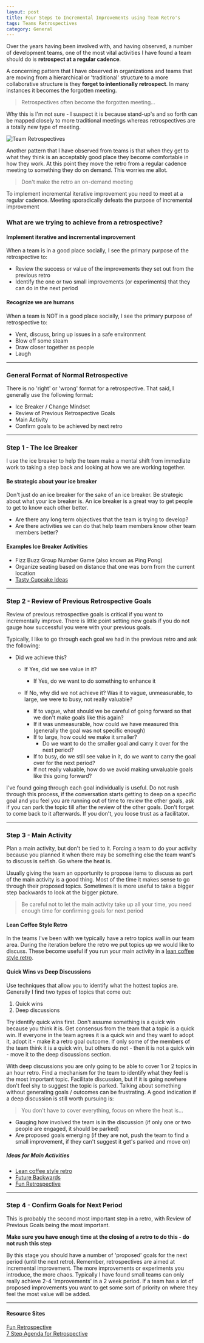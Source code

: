 ```yaml
---
layout: post
title: Four Steps to Incremental Improvements using Team Retro's
tags: Teams Retrospectives
category: General 
---
```

Over the years having been involved with, and having observed, a number of development teams, one of the most vital activities I have found a team should do is **retrospect at a regular cadence**.  

A concerning pattern that I have observed in organizations and teams that are moving from a hierarchical or 'traditional' structure to a more collaborative structure is they **forget to intentionally retrospect**. In many instances it becomes the forgotten meeting.

> Retrospectives often become the forgotten meeting...

Why this is I'm not sure - I suspect it is because stand-up's and so forth can be mapped closely to more traditional meetings whereas retrospectives are a totally new type of meeting.

<img class="img-responsive" alt="Team Retrospectives" src="{{ site.url }}/assets/images/Team-Retrospectives.jpg">

Another pattern that I have observed from teams is that when they get to what they think is an acceptably good place they become comfortable in how they work. At this point they move the retro from a regular cadence meeting to something they do on demand. This worries me allot.  

> Don't make the retro an on-demand meeting  

To implement incremental iterative improvement you need to meet at a regular cadence. Meeting sporadically defeats the purpose of incremental improvement

### What are we trying to achieve from a retrospective?

#### Implement iterative and incremental improvement

When a team is in a good place socially, I see the primary purpose of the retrospective to:  

- Review the success or value of the improvements they set out from the previous retro 
- Identify the one or two small improvements (or experiments) that they can do in the next period  


#### Recognize we are humans  

When a team is NOT in a good place socially, I see the primary purpose of retrospective to:  

- Vent, discuss, bring up issues in a safe environment 
- Blow off some steam  
- Draw closer together as people  
- Laugh   

---------------------------------------------------------------------------------------------------

### General Format of Normal Retrospective  

There is no 'right' or 'wrong' format for a retrospective. That said, I generally use the following format:  

- Ice Breaker / Change Mindset   
- Review of Previous Retrospective Goals  
- Main Activity  
- Confirm goals to be achieved by next retro  

---------------------------------------------------------------------------------------------------

### Step 1 - The Ice Breaker 

I use the ice breaker to help the team make a mental shift from immediate work to taking a step back and looking at how we are working together.

#### Be strategic about your ice breaker  

Don't just do an ice breaker for the sake of an ice breaker. Be strategic about what your ice breaker is. An ice breaker is a great way to get people to get to know each other better. 

- Are there any long term objectives that the team is trying to develop?  
- Are there activities we can do that help team members know other team members better?  

#### Examples Ice Breaker Activities  

- Fizz Buzz Group Number Game (also known as Ping Pong)
- Organize seating based on distance that one was born from the current location  
- [Tasty Cupcake Ideas](http://tastycupcakes.org/)

---------------------------------------------------------------------------------------------------

### Step 2 - Review of Previous Retrospective Goals  

Review of previous retrospective goals is critical if you want to incrementally improve. There is little point setting new goals if you do not gauge how successful you were with your previous goals.

Typically, I like to go through each goal we had in the previous retro and ask the following:

- Did we achieve this?

	- If Yes, did we see value in it?
		- If Yes, do we want to do something to enhance it

	- If No, why did we not achieve it? Was it to vague, unmeasurable, to large, we were to busy, not really valuable?
		- If to vague, what should we be careful of going forward so that we don't make goals like this again?
		- If it was unmeasurable, how could we have measured this (generally the goal was not specific enough)  
		- If to large, how could we make it smaller?
			- Do we want to do the smaller goal and carry it over for the next period?
		- If to busy, do we still see value in it, do we want to carry the goal over for the next period?
		- If not really valuable, how do we avoid making unvaluable goals like this going forward?

I've found going through each goal individually is useful. Do not rush through this process, if the conversation starts getting to deep on a specific goal and you feel you are running out of time to review the other goals, ask if you can park the topic till after the review of the other goals. Don't forget to come back to it afterwards. If you don't, you loose trust as a facilitator.  

---------------------------------------------------------------------------------------------------

### Step 3 - Main Activity

Plan a main activity, but don't be tied to it. Forcing a team to do your activity because you planned it when there may be something else the team want's to discuss is selfish. Go where the heat is.

Usually giving the team an opportunity to propose items to discuss as part of the main activity is a good thing. Most of the time it makes sense to go through their proposed topics. Sometimes it is more useful to take a bigger step backwards to look at the bigger picture. 

> Be careful not to let the main activity take up all your time, you need enough time for confirming goals for next period  

#### Lean Coffee Style Retro 

In the teams I've been with we typically have a retro topics wall in our team area. During the iteration before the retro we put topics up we would like to discuss. These become useful if you run your main activity in a [lean coffee style retro](https://www.retrium.com/resources/techniques/lean-coffee).  

#### Quick Wins vs Deep Discussions

Use techniques that allow you to identify what the hottest topics are. Generally I find two types of topics that come out:  
1. Quick wins  
2. Deep discussions  

Try identify quick wins first. Don't assume something is a quick win because you think it is. Get consensus from the team that a topic is a quick win. If everyone in the team agrees it is a quick win and they want to adopt it, adopt it - make it a retro goal outcome. If only some of the members of the team think it is a quick win, but others do not - then it is not a quick win - move it to the deep discussions section.


With deep discussions you are only going to be able to cover 1 or 2 topics in an hour retro. Find a mechanism for the team to identify what they feel is the most important topic. Facilitate discussion, but if it is going nowhere don't feel shy to suggest the topic is parked. Talking about something without generating goals / outcomes can be frustrating. A good indication if a deep discussion is still worth pursuing is:

> You don't have to cover everything, focus on where the heat is...  

- Gauging how involved the team is in the discussion (if only one or two people are engaged, it should be parked)  
- Are proposed goals emerging (if they are not, push the team to find a small improvement, if they can't suggest it get's parked and move on)  


##### Ideas for Main Activities 

- [Lean coffee style retro](https://www.retrium.com/resources/techniques/lean-coffee)  
- [Future Backwards](http://blog.markpearl.co.za/Future-Backwards)  
- [Fun Retrospective](http://www.funretrospectives.com/)  

---------------------------------------------------------------------------------------------------

### Step 4 - Confirm Goals for Next Period

This is probably the second most important step in a retro, with Review of Previous Goals being the most important.

**Make sure you have enough time at the closing of a retro to do this - do not rush this step**

By this stage you should have a number of 'proposed' goals for the next period (until the next retro). Remember, retrospectives are aimed at incremental improvement. The more improvements or experiments you introduce, the more chaos. Typically I have found small teams can only really achieve 2-4 'improvements' in a 2 week period. If a team has a lot of proposed improvements you want to get some sort of priority on where they feel the most value will be added.

---------------------------------------------------------------------------------------------------

#### Resource Sites ####

[Fun Retrospective](http://www.funretrospectives.com/)  
[7 Step Agenda for Retrospective](http://www.thoughtworks.com/insights/blog/7-step-agenda-effective-retrospective)  
 



